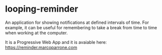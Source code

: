 # looping-reminder

An application for showing notifications at defined intervals of time. For example, it can be useful for remembering to take a break from time to time when working at the computer.

It is a Progressive Web App and it is avaiable here: https://reminder.marcoparrone.com
